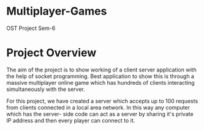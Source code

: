 # Multiplayer-Games
OST Project Sem-6

# Project Overview

The aim of the project is to show working of a client server application with the help of socket programming. Best application to show this is through a massive multiplayer online game which has hundreds of clients interacting simultaneously with the server.

For this project, we have created a server which accepts up to 100 requests from clients connected in a local area network. In this way any computer which has the server- side code can act as a server by sharing it's private IP address and then every player can connect to it.
